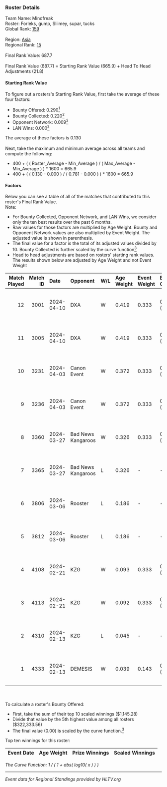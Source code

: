 ### Roster Details<br />
Team Name: Mindfreak<br />
Roster: Forleks, gump, Sliimey, supar, tucks<br />
Global Rank: [159](../standings_global.md)<br />
<br />
Region: [Asia]( ../standings_asia.md)<br />
Regional Rank: [15]( ../standings_asia.md)<br />
<br />
Final Rank Value:  687.7<br />
<br />
Final Rank Value (687.7) = Starting Rank Value (665.9) + Head To Head Adjustments (21.8)<br />

#### Starting Rank Value<br />
To figure out a rosters's Starting Rank Value, first take the average of these four factors:<br />
- Bounty Offered: 0.290[<sup>1</sup>](#table2)
- Bounty Collected: 0.220[<sup>2</sup>](#table1)
- Opponent Network: 0.009[<sup>2</sup>](#table1)
- LAN Wins: 0.000[<sup>2</sup>](#table1)

The average of these factors is 0.130<br />
<br />
Next, take the maximum and minimum average across all teams and compute the following:<br />
- 400 + ( ( Roster_Average - Min_Average ) / ( Max_Average - Min_Average ) ) * 1600 = 665.9
- 400 + ( ( 0.130 - 0.000 ) / ( 0.781 - 0.000 ) ) * 1600 = 665.9


#### Factors<br />
Below you can see a table of all of the matches that contributed to this roster's Final Rank Value.<br />
Note:<br />

- For Bounty Collected, Opponent Network, and LAN Wins, we consider only the ten best results over the past 6 months.
- Raw values for those factors are multiplied by Age Weight. Bounty and Opponent Network values are also multiplied by Event Weight. The adjusted value is shown in parenthesis.
- The final value for a factor is the total of its adjusted values divided by 10. Bounty Collected is further scaled by the curve function[<sup>3</sup>](#curveFunction)
- Head to head adjustments are based on rosters' starting rank values. The results shown below are adjusted by Age Weight and not Event Weight
<span id="table1"></span><br />


| Match Played | Match ID | Date       | Opponent           | W/L | Age Weight | Event Weight | Bounty Collected | Opponent Network | LAN Wins  | H2H Adj. | Roster                               |
| -: | -: | :- | :- | :- | :- | :- | :- | :- | :- | -: | :- |
|           12 |     3001 | 2024-04-10 | DXA                | W   | 0.419      | 0.333        | 0.002 (0.000)    | 0.225 (0.031)    | 0 (0.000) |     6.39 | Forleks, gump, Sliimey, supar, tucks |
|           11 |     3005 | 2024-04-10 | DXA                | W   | 0.419      | 0.333        | 0.002 (0.000)    | 0.225 (0.031)    | 0 (0.000) |     6.63 | Forleks, gump, Sliimey, supar, tucks |
|           10 |     3231 | 2024-04-03 | Canon Event        | W   | 0.372      | 0.333        | 0.000 (0.000)    | 0.000 (0.000)    | 0 (0.000) |     3.20 | Forleks, gump, Sliimey, supar, tucks |
|            9 |     3236 | 2024-04-03 | Canon Event        | W   | 0.372      | 0.333        | 0.000 (0.000)    | 0.000 (0.000)    | 0 (0.000) |     3.29 | Forleks, gump, Sliimey, supar, tucks |
|            8 |     3360 | 2024-03-27 | Bad News Kangaroos | W   | 0.326      | 0.333        | 0.017 (0.002)    | 0.225 (0.024)    | 0 (0.000) |     6.89 | Forleks, gump, Sliimey, supar, tucks |
|            7 |     3365 | 2024-03-27 | Bad News Kangaroos | L   | 0.326      | -            | -                | -                | -         |    -3.42 | Forleks, gump, Sliimey, supar, tucks |
|            6 |     3806 | 2024-03-06 | Rooster            | L   | 0.186      | -            | -                | -                | -         |    -2.00 | Forleks, gump, Sliimey, supar, tucks |
|            5 |     3812 | 2024-03-06 | Rooster            | L   | 0.186      | -            | -                | -                | -         |    -2.03 | Forleks, gump, Sliimey, supar, tucks |
|            4 |     4108 | 2024-02-21 | KZG                | W   | 0.093      | 0.333        | 0.005 (0.000)    | 0.111 (0.003)    | 0 (0.000) |     1.60 | Forleks, gump, Sliimey, supar, tucks |
|            3 |     4113 | 2024-02-21 | KZG                | W   | 0.092      | 0.333        | 0.005 (0.000)    | 0.111 (0.003)    | 0 (0.000) |     1.61 | Forleks, gump, Sliimey, supar, tucks |
|            2 |     4310 | 2024-02-13 | KZG                | L   | 0.045      | -            | -                | -                | -         |    -0.63 | deStiny, gump, Sliimey, supar, tucks |
|            1 |     4333 | 2024-02-13 | DEMESIS            | W   | 0.039      | 0.143        | 0.000 (0.000)    | 0.000 (0.000)    | 0 (0.000) |     0.23 | deStiny, gump, Sliimey, supar, tucks |

<br />
<span id="table2"></span><br />
To calculate a roster's Bounty Offered:<br />

- First, take the sum of their top 10 scaled winnings ($1,145.28)
- Divide that value by the 5th highest value among all rosters ($322,333.56)
- The final value (0.00) is scaled by the curve function.[<sup>3</sup>](#curveFunction)

Top ten winnings for this roster:<br />

| Event Date | Age Weight | Prize Winnings | Scaled Winnings |
| :- | -: | :- | :- |


<span id="curveFunction"></span>_The Curve Function: 1 / ( 1 + abs( log10( x ) ) )_<br />

---
_Event data for Regional Standings provided by HLTV.org_<br />
